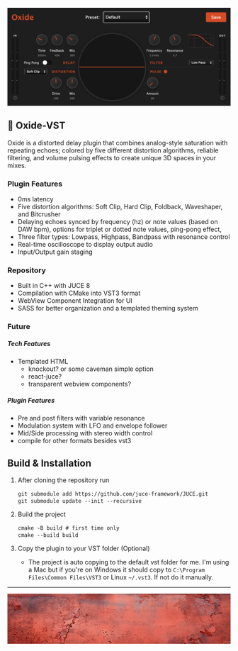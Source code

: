 ![Oxide Img](./oxide.png)

## 🩻 Oxide-VST

Oxide is a distorted delay plugin that combines analog-style saturation with repeating echoes; colored by five different distortion algorithms, reliable filtering, and volume pulsing effects to create unique 3D spaces in your mixes.

### Plugin Features

- 0ms latency
- Five distortion algorithms: Soft Clip, Hard Clip, Foldback, Waveshaper, and Bitcrusher
- Delaying echoes synced by frequency (hz) or note values (based on DAW bpm), options for triplet or dotted note values, ping-pong effect,
- Three filter types: Lowpass, Highpass, Bandpass with resonance control
- Real-time oscilloscope to display output audio
- Input/Output gain staging

### Repository

- Built in C++ with JUCE 8
- Compilation with CMake into VST3 format
- WebView Component Integration for UI
- SASS for better organization and a templated theming system

### Future

##### Tech Features

- Templated HTML
  - knockout? or some caveman simple option
  - react-juce?
  - transparent webview components?

##### Plugin Features

- Pre and post filters with variable resonance
- Modulation system with LFO and envelope follower
- Mid/Side processing with stereo width control
- compile for other formats besides vst3

## Build & Installation

1. After cloning the repository run

   ```
   git submodule add https://github.com/juce-framework/JUCE.git
   git submodule update --init --recursive
   ```

2. Build the project

   ```
   cmake -B build # first time only
   cmake --build build
   ```

3. Copy the plugin to your VST folder (Optional)

   - The project is auto copying to the default vst folder for me. I'm using a Mac but if you're on Windows it should copy to `C:\Program Files\Common Files\VST3` or Linux `~/.vst3`. If not do it manually.

---

![Readme Img](./readme.jpg)
